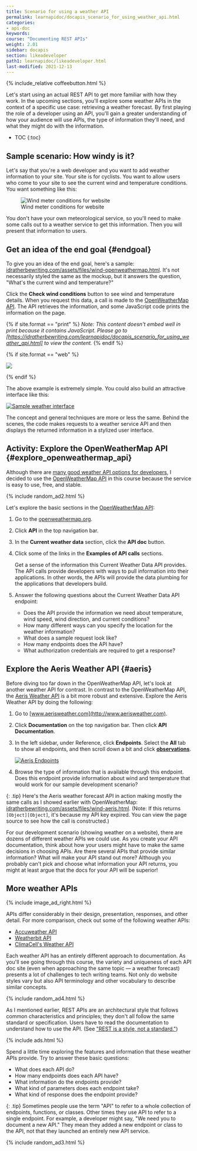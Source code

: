```yaml
---
title: Scenario for using a weather API
permalink: learnapidoc/docapis_scenario_for_using_weather_api.html
categories:
- api-doc
keywords:
course: "Documenting REST APIs"
weight: 2.01
sidebar: docapis
section: likeadeveloper
path1: learnapidoc/likeadeveloper.html
last-modified: 2021-12-13
---
```


{% include_relative coffeebutton.html %}

Let's start using an actual REST API to get more familiar with how they work. In the upcoming sections, you'll explore some weather APIs in the context of a specific use case: retrieving a weather forecast. By first playing the role of a developer using an API, you'll gain a greater understanding of how your audience will use APIs, the type of information they'll need, and what they might do with the information.

* TOC
{:toc}

## Sample scenario: How windy is it?

Let's say that you're a web developer and you want to add weather information to your site. Your site is for cyclists. You want to allow users who come to your site to see the current wind and temperature conditions. You want something like this:

<figure><img class="docimage small" src="{{site.api_media}}/restapi_windycall.svg" alt="Wind meter conditions for website" /><figcaption>Wind meter conditions for website</figcaption></figure>

You don't have your own meteorological service, so you'll need to make some calls out to a weather service to get this information. Then you will present that information to users.

## Get an idea of the end goal {#endgoal}

To give you an idea of the end goal, here's a sample: [idratherbewriting.com/assets/files/wind-openweathermap.html](https://idratherbewriting.com/assets/files/wind-openweathermap.html). It's not necessarily styled the same as the mockup, but it answers the question, "What's the current wind and temperature?"

Click the **Check wind conditions** button to see wind and temperature details. When you request this data, a call is made to the [OpenWeatherMap API](https://openweathermap.org/api). The API retrieves the information, and some JavaScript code prints the information on the page.

{% if site.format == "print" %}
*Note: This content doesn't embed well in print because it contains JavaScript. Please go to [https://idratherbewriting.com/learnapidoc/docapis_scenario_for_using_weather_api.html] to view the content.*
{% endif %}

{% if site.format == "web" %}

<a target="_blank" href="https://idratherbewriting.com/assets/files/wind-openweathermap.html" class="noExtIcon"><img src="{{site.api_media}}/checkwindconditions.png" class="medium" /></a>

{% endif %}

The above example is extremely simple. You could also build an attractive interface like this:

<a class="noCrossRef" href="https://weather.yahoo.com/united-states/california/santa-clara-2488836/" class="noExtIcon"><img class="medium" src="{{site.api_media}}/attractiveinterfaceweather.png" alt="Sample weather interface" /></a>

The concept and general techniques are more or less the same. Behind the scenes, the code makes requests to a weather service API and then displays the returned information in a stylized user interface.

##  <i class="fa fa-user-circle"></i> Activity: Explore the OpenWeatherMap API {#explore_openweathermap_api}

Although there are [many good weather API options for developers](https://superdevresources.com/weather-forecast-api-for-developing-apps/), I decided to use the [OpenWeatherMap API](https://openweathermap.org) in this course because the service is easy to use, free, and stable.

{% include random_ad2.html %}

Let's explore the basic sections in the [OpenWeatherMap API](https://openweathermap.org/api/):

1.  Go to the [openweathermap.org](https://openweathermap.org).
2.  Click **API** in the top navigation bar.
3.  In the **Current weather data** section, click the **API doc** button.
4.  Click some of the links in the **Examples of API calls** sections.

    Get a sense of the information this Current Weather Data API provides. The API calls provide developers with ways to pull information into their applications. In other words, the APIs will provide the data plumbing for the applications that developers build.

5.  Answer the following questions about the Current Weather Data API endpoint:

    * Does the API provide the information we need about temperature, wind speed, wind direction, and current conditions?
    * How many different ways can you specify the location for the weather information?
    * What does a sample request look like?
    * How many endpoints does the API have?
    * What authorization credentials are required to get a response?

## Explore the Aeris Weather API {#aeris}

Before diving too far down in the OpenWeatherMap API, let's look at another weather API for contrast. In contrast to the OpenWeatherMap API, the [Aeris Weather API](http://www.aerisweather.com/) is a bit more robust and extensive. Explore the Aeris Weather API by doing the following:

1. Go to [www.aerisweather.com](http://www.aerisweather.com).
2. Click **Documentation** on the top navigation bar. Then click **API Documentation**.
3. In the left sidebar, under Reference, click **Endpoints**. Select the **All** tab to show all endpoints, and then scroll down a bit and click **[observations](https://www.aerisweather.com/support/docs/api/reference/endpoints/observations/)**.

	<a class="noCrossRef" href="https://www.aerisweather.com/support/docs/api/reference/endpoints/observations/" class="noExtIcon"><img class="medium" src="{{site.api_media}}/aerisweather3.png" alt="Aeris Endpoints" /></a>

4. Browse the type of information that is available through this endpoint. Does this endpoint provide information about wind and temperature that would work for our sample development scenario?

{: .tip}
Here's the Aeris weather forecast API in action making mostly the same calls as I showed earlier with OpenWeatherMap: <a href="https://idratherbewriting.com/assets/files/wind-aeris.html" alt="Aeris example">idratherbewriting.com/assets/files/wind-aeris.html</a>. (Note: If this returns `[Object][Object]`, it's because my API key expired. You can view the page source to see how the call is constructed.)

For our development scenario (showing weather on a website), there are dozens of different weather APIs we could use. As you create your API documentation, think about how your users might have to make the same decisions in choosing APIs. Are there several APIs that provide similar information? What will make your API stand out more? Although you probably can't pick and choose what information your API returns, you might at least argue that the docs for your API will be superior!

## <i class="fa fa-user-circle"></i> More weather APIs

{% include image_ad_right.html %}

APIs differ considerably in their design, presentation, responses, and other detail. For more comparison, check out some of the following weather APIs:

* [Accuweather API](https://developer.accuweather.com/)
* [Weatherbit API](https://www.weatherbit.io/api)
* [ClimaCell's Weather API](https://www.climacell.co/weather-api/)

Each weather API has an entirely different approach to documentation. As you'll see going through this course, the variety and uniqueness of each API doc site (even when approaching the same topic &mdash; a weather forecast) presents a lot of challenges to tech writing teams. Not only do website styles vary but also API terminology and other vocabulary to describe similar concepts.

{% include random_ad4.html %}

As I mentioned earlier, REST APIs are an architectural style that follows common characteristics and principles; they don't all follow the same standard or specification. Users have to read the documentation to understand how to use the API. (See ["REST is a style, not a standard."](https://idratherbewriting.com/learnapidoc/docapis_what_is_a_rest_api.html#rest-is-a-style-not-a-standard))

{% include ads.html %}

Spend a little time exploring the features and information that these weather APIs provide. Try to answer these basic questions:

* What does each API do?
* How many endpoints does each API have?
* What information do the endpoints provide?
* What kind of parameters does each endpoint take?
* What kind of response does the endpoint provide?

{: .tip}
Sometimes people use the term \"API\" to refer to a whole collection of endpoints, functions, or classes. Other times they use API to refer to a single endpoint. For example, a developer might say, \"We need you to document a new API.\" They mean they added a new endpoint or class to the API, not that they launched an entirely new API service.

{% include random_ad3.html %}

